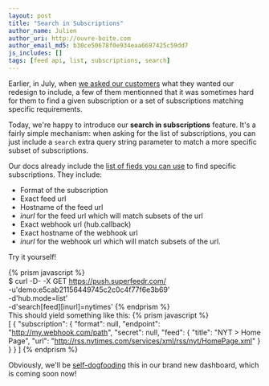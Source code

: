 ```yaml
---
layout: post
title: "Search in Subscriptions"
author_name: Julien
author_uri: http://ouvre-boite.com
author_email_md5: b30ce50678f0e934eaa6697425c59dd7
js_includes: []
tags: [feed api, list, subscriptions, search]
---
```


Earlier, in July, when [we asked our customers](http://blog.superfeedr.com/survey-redesign/) what they wanted our redesign to include, a few of them mentionned that it was sometimes hard for them to find a given subscription or a set of subscriptions matching specific requirements.

Today, we're happy to introduce our **search in subscriptions** feature. It's a fairly simple mechanism: when asking for the list of subscriptions, you can just include a `search` extra query string parameter to match a more specific subset of subscriptions.

Our docs already include the [list of fieds you can use](http://documentation.superfeedr.com/subscribers.html#listingsubscriptionswithpubsubhubbub) to find specific subscriptions. They include:

* Format of the subscription
* Exact feed url
* Hostname of the feed url
* *inurl* for the feed url which will match subsets of the url
* Exact webhook url (hub.callback)
* Exact hostname of the webhook url
* *inurl* for the webhook url which will match subsets of the url.

Try it yourself!

{% prism javascript %}  
$ curl -D- -X GET https://push.superfeedr.com/ \
-u'demo:e5cab21156449745c2c0c4f77f6e3b69' \
-d'hub.mode=list' \
-d'search[feed][inurl]=nytimes'
{% endprism %}  
This should yield something like this:
{% prism javascript %}  
[
    {
        "subscription": {
            "format": null,
            "endpoint": "http://my.webhook.com/path",
            "secret": null,
            "feed": {
                "title": "NYT > Home Page",
                "url": "http://rss.nytimes.com/services/xml/rss/nyt/HomePage.xml"
            }
        }
    }
]
{% endprism %}  

Obviously, we'll be [self-dogfooding](http://indiewebcamp.com/selfdogfood) this in our brand new dashboard, which is coming soon now!

